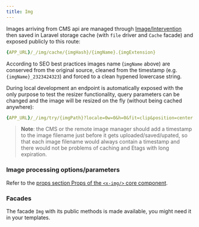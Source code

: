 ```yaml
---
title: Img
---
```


Images arriving from CMS api are managed through [Image/Intervention](http://image.intervention.io/) then saved in Laravel storage cache (with `file` driver and `Cache` facade) and exposed publicly to this route:

```yaml
{APP_URL}/_/img/cache/{imgHash}/{imgName}.{imgExtension}
```

According to SEO best practices images name (`imgName` above) are conserved from the original source, cleaned from the timestamp (e.g. `{imgName}_2323424323`) and forced to a clean hypened lowercase string.

During local development an endpoint is automatically exposed with the only purpose to test the resizer functionality, query parameters can be changed and the image will be resized on the fly (without being cached anywhere):

```yaml
{APP_URL}/_/img/try/{imgPath}?locale=0w=0&h=0&fit=clip&position=center
```

> **Note**: the CMS or the remote image manager should add a timestamp to the image filename just before it gets uploaded/saved/upated, so that each image filename would always contain a timestamp and there would not be problems of caching and Etags with long expiration.

### Image processing options/parameters

Refer to the [props section Props of the `<x-img/>` core component](/core/img#props).

### Facades

The facade `Img` with its public methods is made available, you might need it in your templates.
